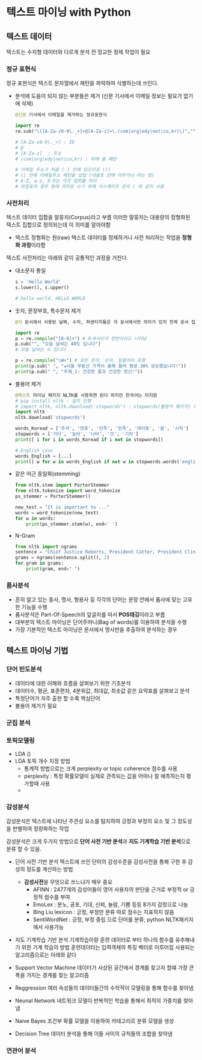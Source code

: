 # 텍스트 마이닝 with Python

## 텍스트 데이터
텍스트는 수치형 데이터와 다르게 분석 전 정교한 정제 작업이 필요

### 정규 표현식
정규 표현식은 텍스트 문자열에서 패턴을 파악하여 식별하는데 쓰인다. 
 - 분석에 도음이 되지 않는 부분들은 제거 (신문 기사에서 이메일 정보는 필요가 없기에 삭제)
    ```python
    @신문 기사에서 이메일을 제거하는 정규표현식 

    import re
    re.sub("\([A-Za-z0-9\._+]+@[A-Za-z]+\.(com|org|edy|net|co,kr)\)","", string)

    # [A-Za-z0-9\._+] : ID 
    # @ 
    # [A-Za-z]  : 주소
    # (com|org|edy|net|co,kr) : 뒤에 올 패턴

    # 이메일 주소가 처음 ( ) 안에 있으므로 \()
    # [] 안에 이메일주소 패턴을 삽입 (대괄호 안에 아무거나 라는 뜻)
    # A-Z, a-z, 0-9는 각각 범위를 의미
    # 마침표의 경우 원래 의미로 쓰기 위해 이스케이프 문자 \ 와 같이 사용
    ```


### 사전처리
텍스트 데이터 집합을 말뭉치(Corpus)라고 부름 이러한 말뭉치는 대용량의 정형화된 텍스트 집합으로
정의되는데 이 의미를 알아야함
- 텍스트 정형화는 원(raw) 텍스트 데이터를 정제하거나 사전 처리하는 작업을 **정형화 과정**이라함

 텍스트 사전처리는 아래와 같이 공통적인 과정을 거친다.
- 대소문자 통일
    ```python
    s = 'Hello World'
    s.lower(), s.upper()

    # hello world, HELLO WORLD
    ```
- 숫자, 문장부호, 특수문자 제거
    ```python
    @각 문서에서 사용된 날짜, 수치, 퍼센티지들은 각 문서에서만 의미가 있지 전체 문서 집합에서는 의미가 없으므로 분석시 어려움을 준다.

    import re
    p = re.compile("[0-9]+") # 0~9사이가 한번이라도 나타남
    p.sub("", "오늘 날씨는 40도 입니다")
    # 오늘 날씨는 도 입니다

    p = re.compile("\W+") # 모든 문자, 숫자, 밑줄까지 포함
    print(p.sub(" ", "★서울 부동산 가격이 올해 들어 평귱 30% 상승했습니다!"))
    print(p.sub(" ", "주제_1: 건강한 몸과 건강한 정신!"))
    ```

- 불용어 제거
    ```python
    @텍스트 마이닝 페키지 NLTK를 사용하면 된다 하지만 한국어는 미지원
    # pip install nltk : 설치 진행
    # import nltk, nltk.download('stopwords') : stopwords(불용어 패키지) 라이브러리를 다운
    import nltk
    nltk.download('stopwords')

    words_Koread = ['추석', '연휴', '민족', '민족', '대이동', '을', '시작']
    stopwords = ['가다', '늘어', '나타', '것', '기자']
    print([ i for i in words_Koread if i not in stopwords])

    # English case
    words_English = [...]
    print([ w for w in words_English if not w in stopwords.words('english')])
    ```

- 같은 어근 동일화(stemming)
    ```python
    from nltk.stem import PorterStemmer
    from nltk.tokenize import word_tokenize
    ps_stemmer = PorterStemmer()

    new_test = "It is important to ..."
    words = word_tokenize(new_test)
    for w in words:
        print(ps_stemmer.stem(w), end=' ')
    ```

- N-Gram
    ```python
    from nltk import ngrams
    sentence = "Chief Justice Roberts, President Catter, President Clinton, ..."
    grams = ngrams(sentence.split(), 2)
    for gram in grams:
        print(gram, end=" ")
    ```


### 품사분석
- 흔히 알고 있는 동사, 명사, 형용사 등 각각의 단어는 문장 안에서 품사에 맞는 고유한 기능을 수행
- 품사분석은 Part-Of-Speech의 앞글자를 따서 **POS태깅**이라고 부름
- 대부분의 텍스트 마이닝은 단어주머니(Bag of words)를 이용하여 분석을 수행
- 가장 기본적인 텍스트 마이닝은 문서에서 명사만을 추출하여 분석하는 경우


## 텍스트 마이닝 기법

### 단어 빈도분석
- 데이터에 대한 이해와 흐름을 살펴보기 위한 기초분석
- 데이터수, 평균, 표준편차, 4분위값, 최대값, 최솟값 같은 요약표를 살펴보고 분석
- 특정단어가 자주 출현 할 수록 핵심단어
- 불용어 제거가 필요

### 군집 분석


### 토픽모델링
- LDA ()
- LDA 토픽 개수 지정 방법
    - 통계적 방법으로는 크게 perplexity or topic coherence 점수를 사용
    -  perplexity : 특정 확률모델이 실제로 관측되는 값을 어마나 잘 예측하는지 평가할때 사용
    - 


### 감성분석

감성분석은 텍스트에 나타난 주관성 요소를 탐지하여 긍정과 부정의 요소 및 그 정도성을 판별하여 정량화하는 작업

감성분석은 크게 두가지 방법으로 **단어 사전 기반 분석**과 **지도 기계학습 기반 분석**으로 분류 할 수 있음.

- 단어 사전 기반 분석 
    텍스트에 쓰인 단어의 감성수준을 감성사전을 통해 구한 후 감성의 정도를 계산하는 방법
    - **감성사전**을 무엇으로 쓰느냐가 매우 중요
        - AFINN : 2477개의 감성어들이 영어 사용자의 판단을 근거로 부정적 or 긍정적 점수를 부여
        - EmoLex : 분노, 공포, 기대, 신뢰, 놀람, 기쁨 등등 8가지 감정으로 나눔
        - Bing Liu lexicon : 긍정, 부정만 분류 따로 점수는 지표하지 않음
        - SentiWordNet : 긍정, 부정 중립 으로 단어를 분류, python NLTK패키지에서 사용가능



- 지도 기계학습 기반 분석
기계학습이랑 훈련 데이터로 부터 하나의 함수를 유추해내기 위한 기계 학습의 방법
훈련데이터는 입력객체의 특징 벡터로 이루어짐
사용되는 알고리즘으로는 아래와 같다
- Support Vector Machine
    데이터가 사상된 공간에서 경계를 찾고자 할떄 가장 큰폭을 가지는 경계를 찾는 알고리즘
- Reggression 
    여러 속성들의 데이터들간의 수학적이 모델링을 통해 함수를 찾아냄
- Neunal Network
    네트워크 모델이 반복적인 학습을 통해서 최적의 가중치를 찾아냄
- Naive Bayes
    조건부 확률 모델을 이용하여 카테고리르 분류 모델을 생성
- Decision Tree
    데이터 분석을 통해 이들 사이의 규칙들의 조합을 찾아냄


### 연관어 분석






